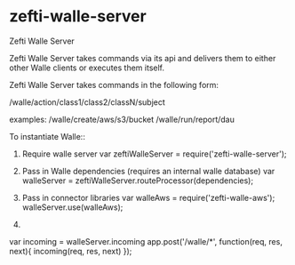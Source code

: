 # zefti-walle-server
Zefti Walle Server


Zefti Walle Server takes commands via its api and delivers them to either other Walle clients or executes them itself.

Zefti Walle Server takes commands in the following form:

/walle/action/class1/class2/classN/subject

examples:
/walle/create/aws/s3/bucket
/walle/run/report/dau


To instantiate Walle::
1. Require walle server
var zeftiWalleServer = require('zefti-walle-server');

2. Pass in Walle dependencies (requires an internal walle database)
var walleServer = zeftiWalleServer.routeProcessor(dependencies);

3. Pass in connector libraries
var walleAws = require('zefti-walle-aws');
walleServer.use(walleAws);

4.
var incoming = walleServer.incoming
app.post('/walle/*', function(req, res, next){
  incoming(req, res, next)
});
